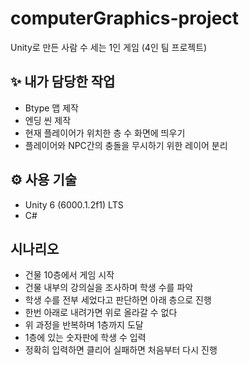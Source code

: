 # computerGraphics-project

Unity로 만든 사람 수 세는 1인 게임 (4인 팀 프로젝트)

## ✨ 내가 담당한 작업

- Btype 맵 제작
- 엔딩 씬 제작
- 현재 플레이어가 위치한 층 수 화면에 띄우기
- 플레이어와 NPC간의 충돌을 무시하기 위한 레이어 분리

## ⚙️ 사용 기술

- Unity 6 (6000.1.2f1) LTS
- C#

## 시나리오

- 건물 10층에서 게임 시작
- 건물 내부의 강의실을 조사하며 학생 수를 파악
- 학생 수를 전부 세었다고 판단하면 아래 층으로 진행
- 한번 아래로 내려가면 위로 올라갈 수 없다
- 위 과정을 반복하며 1층까지 도달
- 1층에 있는 숫자판에 학생 수 입력
- 정확히 입력하면 클리어 실패하면 처음부터 다시 진행
 
